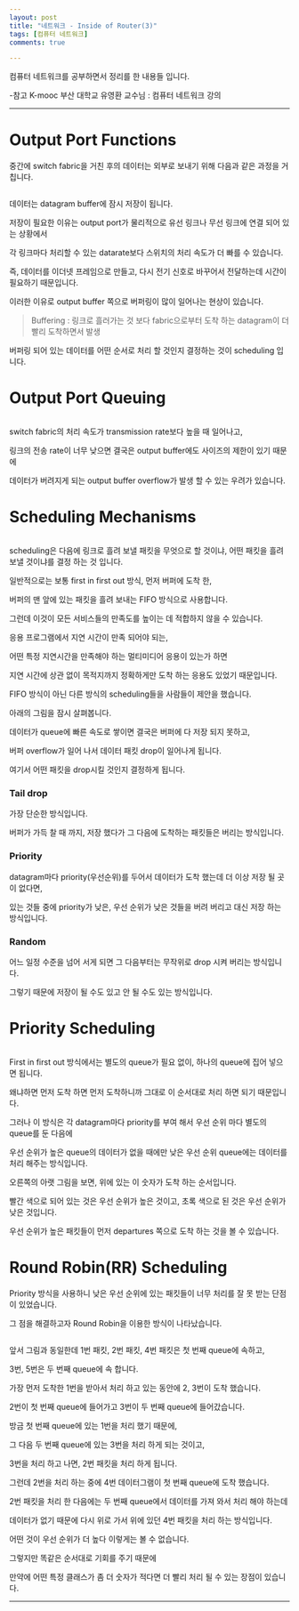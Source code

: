 ```yaml
---
layout: post
title: "네트워크 - Inside of Router(3)"
tags: [컴퓨터 네트워크]
comments: true

---
```


컴퓨터 네트워크를 공부하면서 정리를 한 내용들 입니다.

-참고 K-mooc 부산 대학교 유영환 교수님 : 컴퓨터 네트워크 강의

---

# Output Port Functions

중간에 switch fabric을 거친 후의 데이터는 외부로 보내기 위해 다음과 같은 과정을 거칩니다.

<img src="">

데이터는 datagram buffer에 잠시 저장이 됩니다.

저장이 필요한 이유는 output port가 물리적으로 유선 링크나 무선 링크에 연결 되어 있는 상황에서

각 링크마다 처리할 수 있는 datarate보다 스위치의 처리 속도가 더 빠를 수 있습니다.

즉, 데이터를 이더넷 프레임으로 만들고, 다시 전기 신호로 바꾸어서 전달하는데 시간이 필요하기 때문입니다.

이러한 이유로 output buffer 쪽으로 버퍼링이 많이 일어나는 현상이 있습니다.

> Buffering : 링크로 흘러가는 것 보다 fabric으로부터 도착 하는 datagram이 더 빨리 도착하면서 발생

버퍼링 되어 있는 데이터를 어떤 순서로 처리 할 것인지 결정하는 것이 scheduling 입니다.

# Output Port Queuing

<img src="">

switch fabric의 처리 속도가 transmission rate보다 높을 때 일어나고,

링크의 전송 rate이 너무 낮으면 결국은 output buffer에도 사이즈의 제한이 있기 때문에
 
데이터가 버려지게 되는 output buffer overflow가 발생 할 수 있는 우려가 있습니다.

# Scheduling Mechanisms

<img src="">

scheduling은 다음에 링크로 흘려 보낼 패킷을 무엇으로 할 것이냐, 어떤 패킷을 흘려 보낼 것이냐를 결정 하는 것 입니다.

일반적으로는 보통 first in first out 방식, 먼저 버퍼에 도착 한, 

버퍼의 맨 앞에 있는 패킷을 흘려 보내는 FIFO 방식으로 사용합니다. 

그런데 이것이 모든 서비스들의 만족도를 높이는 데 적합하지 않을 수 있습니다.

응용 프로그램에서 지연 시간이 만족 되어야 되는, 

어떤 특정 지연시간을 만족해야 하는 멀티미디어 응용이 있는가 하면

지연 시간에 상관 없이 목적지까지 정확하게만 도착 하는 응용도 있었기 때문입니다.

FIFO 방식이 아닌 다른 방식의 scheduling들을 사람들이 제안을 했습니다.

아래의 그림을 잠시 살펴봅니다.

데이터가 queue에 빠른 속도로 쌓이면 결국은 버퍼에 다 저장 되지 못하고,

버퍼 overflow가 일어 나서 데이터 패킷 drop이 일어나게 됩니다.

여기서 어떤 패킷을 drop시킬 것인지 결정하게 됩니다.

### Tail drop 

가장 단순한 방식입니다. 

버퍼가 가득 찰 때 까지, 저장 했다가 그 다음에 도착하는 패킷들은 버리는 방식입니다.

### Priority 

datagram마다 priority(우선순위)를 두어서 데이터가 도착 했는데 더 이상 저장 될 곳이 없다면,
 
있는 것들 중에 priority가 낮은, 우선 순위가 낮은 것들을 버려 버리고 대신 저장 하는 방식입니다.

### Random

어느 일정 수준을 넘어 서게 되면 그 다음부터는 무작위로 drop 시켜 버리는 방식입니다.

그렇기 때문에 저장이 될 수도 있고 안 될 수도 있는 방식입니다.

# Priority Scheduling

<img src="">

First in first out 방식에서는 별도의 queue가 필요 없이, 하나의 queue에 집어 넣으면 됩니다.

왜냐하면 먼저 도착 하면 먼저 도착하니까 그대로 이 순서대로 처리 하면 되기 때문입니다.

그러나 이 방식은 각 datagram마다 priority를 부여 해서 우선 순위 마다 별도의 queue를 둔 다음에 

우선 순위가 높은 queue의 데이터가 없을 때에만 낮은 우선 순위 queue에는 데이터를 처리 해주는 방식입니다.

오른쪽의 아랫 그림을 보면, 위에 있는 이 숫자가 도착 하는 순서입니다.

빨간 색으로 되어 있는 것은 우선 순위가 높은 것이고, 초록 색으로 된 것은 우선 순위가 낮은 것입니다. 

우선 순위가 높은 패킷들이 먼저 departures 쪽으로 도착 하는 것을 볼 수 있습니다.

# Round Robin(RR) Scheduling

Priority 방식을 사용하니 낮은 우선 순위에 있는 패킷들이 너무 처리를 잘 못 받는 단점이 있었습니다.

그 점을 해결하고자 Round Robin을 이용한 방식이 나타났습니다.

<img src="">

앞서 그림과 동일한데 1번 패킷, 2번 패킷, 4번 패킷은 첫 번째 queue에 속하고, 

3번, 5번은 두 번째 queue에 속 합니다.

가장 먼저 도착한 1번을 받아서 처리 하고 있는 동안에 2, 3번이 도착 했습니다. 

2번이 첫 번째 queue에 들어가고 3번이 두 번째 queue에 들어갔습니다.

방금 첫 번째 queue에 있는 1번을 처리 했기 때문에, 

그 다음 두 번째 queue에 있는 3번을 처리 하게 되는 것이고,

3번을 처리 하고 나면, 2번 패킷을 처리 하게 됩니다. 

그런데 2번을 처리 하는 중에 4번 데이터그램이 첫 번째 queue에 도착 했습니다.

2번 패킷을 처리 한 다음에는 두 번째 queue에서 데이터를 가져 와서 처리 해야 하는데

데이터가 없기 때문에 다시 위로 가서 위에 있던 4번 패킷을 처리 하는 방식입니다.

어떤 것이 우선 순위가 더 높다 이렇게는 볼 수 없습니다. 

그렇지만 똑같은 순서대로 기회를 주기 때문에

만약에 어떤 특정 클래스가 좀 더 숫자가 적다면 더 빨리 처리 될 수 있는 장점이 있습니다.

---
